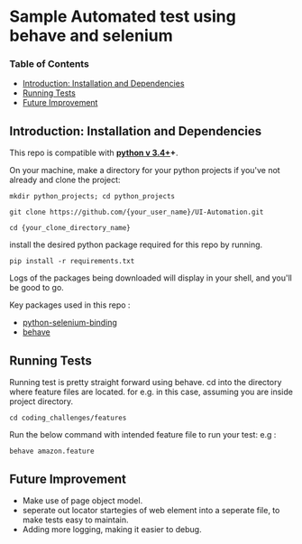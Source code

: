 Sample Automated test using behave and selenium
=============
### Table of Contents
- [Introduction: Installation and Dependencies](#introduction)
- [Running Tests](#running-tests)
- [Future Improvement](#future)


## <a name="introduction"></a>Introduction: Installation and Dependencies

This repo is compatible with **[python v 3.4+](https://www.python.org/downloads/)+**.

On your machine, make a directory for your python projects if you've not already and clone the project:
```
mkdir python_projects; cd python_projects

git clone https://github.com/{your_user_name}/UI-Automation.git

cd {your_clone_directory_name}
```

install the desired python package required for this repo by running.
```
pip install -r requirements.txt
```
Logs of the packages being downloaded will display in your shell, and you'll be good to go.

Key packages used in this repo :
- [python-selenium-binding](http://selenium-python.readthedocs.io/)
- [behave](http://pythonhosted.org/behave/)

## <a name="#running-tests"></a>Running Tests
Running test is pretty straight forward using behave.
cd into the directory where feature files are located.
for e.g. in this case, assuming you are inside project directory.
```
cd coding_challenges/features
```
Run the below command with intended feature file to run your test:
e.g :
```
behave amazon.feature
```
## <a name="#future"></a>Future Improvement
- Make use of page object model.
- seperate out locator startegies of web element into a seperate file, to make tests easy to maintain.
- Adding more logging, making it easier to debug.




